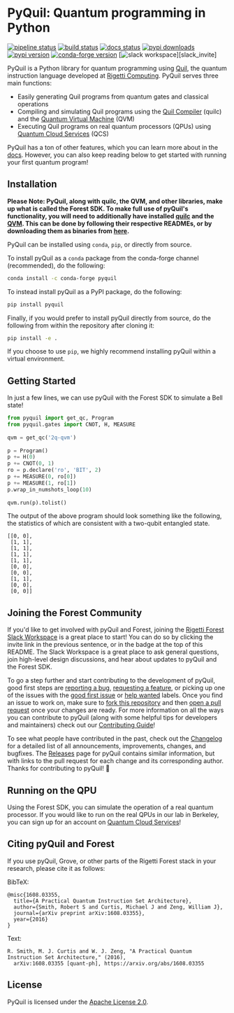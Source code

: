 PyQuil: Quantum programming in Python
=====================================

[![pipeline status](https://gitlab.com/rigetti/forest/pyquil/badges/master/pipeline.svg)](https://gitlab.com/rigetti/forest/pyquil/commits/master)
[![build status](https://semaphoreci.com/api/v1/rigetti/pyquil/branches/master/shields_badge.svg)](https://semaphoreci.com/rigetti/pyquil)
[![docs status](https://readthedocs.org/projects/pyquil/badge/?version=latest)](http://pyquil.readthedocs.io/en/latest/?badge=latest)
[![pypi downloads](https://img.shields.io/pypi/dm/pyquil.svg)](https://pypi.org/project/pyquil/)
[![pypi version](https://img.shields.io/pypi/v/pyquil.svg)](https://pypi.org/project/pyquil/)
[![conda-forge version](https://img.shields.io/conda/vn/conda-forge/pyquil.svg)](https://anaconda.org/conda-forge/pyquil)
[![slack workspace](https://img.shields.io/badge/slack-rigetti--forest-812f82.svg?)][slack_invite]

PyQuil is a Python library for quantum programming using [Quil](https://arxiv.org/abs/1608.03355),
the quantum instruction language developed at [Rigetti Computing](https://www.rigetti.com/).
PyQuil serves three main functions:

- Easily generating Quil programs from quantum gates and classical operations
- Compiling and simulating Quil programs using the [Quil Compiler](https://github.com/rigetti/quilc)
  (quilc) and the [Quantum Virtual Machine](https://github.com/rigetti/qvm) (QVM)
- Executing Quil programs on real quantum processors (QPUs) using
  [Quantum Cloud Services](https://www.rigetti.com/qcs) (QCS)

PyQuil has a ton of other features, which you can learn more about in the
[docs](http://pyquil.readthedocs.io/en/latest/). However, you can also keep reading
below to get started with running your first quantum program!

Installation
------------

**Please Note: PyQuil, along with quilc, the QVM, and other libraries, make up what
is called the Forest SDK. To make full use of pyQuil's functionality, you will need
to additionally have installed [quilc](https://github.com/rigetti/quilc) and the
[QVM](https://github.com/rigetti/qvm). This can be done by following their respective
READMEs, or by downloading them as binaries from [here](https://rigetti.com/forest).**

PyQuil can be installed using `conda`, `pip`, or directly from source.

To install pyQuil as a `conda` package from the conda-forge channel (recommended), do the following:

```bash
conda install -c conda-forge pyquil
```

To instead install pyQuil as a PyPI package, do the following:

```bash
pip install pyquil
```

Finally, if you would prefer to install pyQuil directly from source, do the following
from within the repository after cloning it:

```bash
pip install -e .
```

If you choose to use `pip`, we highly recommend installing pyQuil within a virtual environment.

Getting Started
---------------

In just a few lines, we can use pyQuil with the Forest SDK to simulate a Bell state!

```python
from pyquil import get_qc, Program
from pyquil.gates import CNOT, H, MEASURE
 
qvm = get_qc('2q-qvm')
 
p = Program()
p += H(0)
p += CNOT(0, 1)
ro = p.declare('ro', 'BIT', 2)
p += MEASURE(0, ro[0])
p += MEASURE(1, ro[1])
p.wrap_in_numshots_loop(10)
 
qvm.run(p).tolist()
```

The output of the above program should look something like the following,
the statistics of which are consistent with a two-qubit entangled state.

```
[[0, 0],
 [1, 1],
 [1, 1],
 [1, 1],
 [1, 1],
 [0, 0],
 [0, 0],
 [1, 1],
 [0, 0],
 [0, 0]]
```

Joining the Forest Community
----------------------------

If you'd like to get involved with pyQuil and Forest, joining the [Rigetti Forest Slack
Workspace][slack_invite]
is a great place to start! You can do so by clicking the invite link in the previous sentence,
or in the badge at the top of this README. The Slack Workspace is a great place to ask general
questions, join high-level design discussions, and hear about updates to pyQuil and the Forest SDK.

To go a step further and start contributing to the development of pyQuil, good first steps are
[reporting a bug][bug], [requesting a feature][feature], or picking up one of the issues with the
[good first issue][first] or [help wanted][help] labels. Once you find an issue to work
on, make sure to [fork this repository][fork] and then [open a pull request][pr] once your changes
are ready. For more information on all the ways you can contribute to pyQuil (along with
some helpful tips for developers and maintainers) check out our
[Contributing Guide](CONTRIBUTING.md)!

To see what people have contributed in the past, check out the [Changelog](CHANGELOG.md) for
a detailed list of all announcements, improvements, changes, and bugfixes. The
[Releases](https://github.com/rigetti/pyquil/releases) page for pyQuil contains similar
information, but with links to the pull request for each change and its corresponding author.
Thanks for contributing to pyQuil! 🙂

[bug]: https://github.com/rigetti/pyquil/issues/new?assignees=&labels=bug+%3Abug%3A&template=BUG_REPORT.md&title=
[feature]: https://github.com/rigetti/pyquil/issues/new?assignees=&labels=enhancement+%3Asparkles%3A&template=FEATURE_REQUEST.md&title=
[first]: https://github.com/rigetti/pyquil/labels/good%20first%20issue%20%3Ababy%3A
[help]: https://github.com/rigetti/pyquil/labels/help%20wanted%20%3Awave%3A
[fork]: https://github.com/rigetti/pyquil/fork
[pr]: https://github.com/rigetti/pyquil/compare
[slack_invite]: https://join.slack.com/t/rigetti-forest/shared_invite/enQtNTUyNTE1ODg3MzE2LWQwNzBlMjZlMmNlN2M5MzQyZDlmOGViODQ5ODI0NWMwNmYzODY4YTc2ZjdjOTNmNzhiYTk2YjVhNTE2NTRkODY

Running on the QPU
------------------

Using the Forest SDK, you can simulate the operation of a real quantum processor. If you
would like to run on the real QPUs in our lab in Berkeley, you can sign up for an account
on [Quantum Cloud Services](https://www.rigetti.com/qcs)!

Citing pyQuil and Forest
------------------------

If you use pyQuil, Grove, or other parts of the Rigetti Forest stack in your research,
please cite it as follows:

BibTeX:
```
@misc{1608.03355,
  title={A Practical Quantum Instruction Set Architecture},
  author={Smith, Robert S and Curtis, Michael J and Zeng, William J},
  journal={arXiv preprint arXiv:1608.03355},
  year={2016}
}
```

Text:
```
R. Smith, M. J. Curtis and W. J. Zeng, "A Practical Quantum Instruction Set Architecture," (2016), 
  arXiv:1608.03355 [quant-ph], https://arxiv.org/abs/1608.03355
```

License
-------

PyQuil is licensed under the
[Apache License 2.0](https://github.com/rigetti/pyQuil/blob/master/LICENSE).
